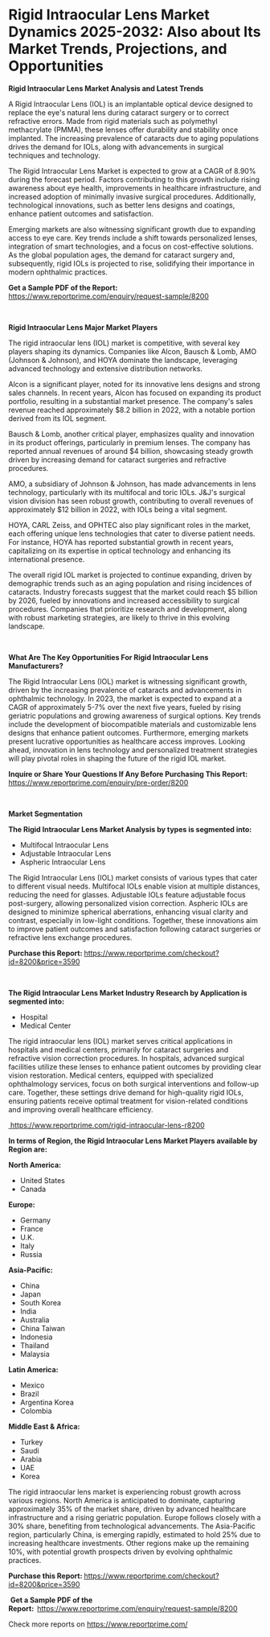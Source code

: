 <p><h1>Rigid Intraocular Lens Market Dynamics 2025-2032: Also about Its Market Trends, Projections, and Opportunities</h1></p><p><strong>Rigid Intraocular Lens Market Analysis and Latest Trends</strong></p>
<p><p>A Rigid Intraocular Lens (IOL) is an implantable optical device designed to replace the eye's natural lens during cataract surgery or to correct refractive errors. Made from rigid materials such as polymethyl methacrylate (PMMA), these lenses offer durability and stability once implanted. The increasing prevalence of cataracts due to aging populations drives the demand for IOLs, along with advancements in surgical techniques and technology.</p><p>The Rigid Intraocular Lens Market is expected to grow at a CAGR of 8.90% during the forecast period. Factors contributing to this growth include rising awareness about eye health, improvements in healthcare infrastructure, and increased adoption of minimally invasive surgical procedures. Additionally, technological innovations, such as better lens designs and coatings, enhance patient outcomes and satisfaction.</p><p>Emerging markets are also witnessing significant growth due to expanding access to eye care. Key trends include a shift towards personalized lenses, integration of smart technologies, and a focus on cost-effective solutions. As the global population ages, the demand for cataract surgery and, subsequently, rigid IOLs is projected to rise, solidifying their importance in modern ophthalmic practices.</p></p>
<p><strong>Get a Sample PDF of the Report:&nbsp;</strong> <a href="https://www.reportprime.com/enquiry/request-sample/8200?utm_campaign=2527&utm_medium=2&utm_source=Github&utm_content=ia&utm_term=19032025&utm_id=rigid-intraocular-lens">https://www.reportprime.com/enquiry/request-sample/8200</a></p>
<p>&nbsp;</p>
<p><strong>Rigid Intraocular Lens Major Market Players</strong></p>
<p><p>The rigid intraocular lens (IOL) market is competitive, with several key players shaping its dynamics. Companies like Alcon, Bausch & Lomb, AMO (Johnson & Johnson), and HOYA dominate the landscape, leveraging advanced technology and extensive distribution networks.</p><p>Alcon is a significant player, noted for its innovative lens designs and strong sales channels. In recent years, Alcon has focused on expanding its product portfolio, resulting in a substantial market presence. The company's sales revenue reached approximately $8.2 billion in 2022, with a notable portion derived from its IOL segment.</p><p>Bausch & Lomb, another critical player, emphasizes quality and innovation in its product offerings, particularly in premium lenses. The company has reported annual revenues of around $4 billion, showcasing steady growth driven by increasing demand for cataract surgeries and refractive procedures.</p><p>AMO, a subsidiary of Johnson & Johnson, has made advancements in lens technology, particularly with its multifocal and toric IOLs. J&J's surgical vision division has seen robust growth, contributing to overall revenues of approximately $12 billion in 2022, with IOLs being a vital segment.</p><p>HOYA, CARL Zeiss, and OPHTEC also play significant roles in the market, each offering unique lens technologies that cater to diverse patient needs. For instance, HOYA has reported substantial growth in recent years, capitalizing on its expertise in optical technology and enhancing its international presence.</p><p>The overall rigid IOL market is projected to continue expanding, driven by demographic trends such as an aging population and rising incidences of cataracts. Industry forecasts suggest that the market could reach $5 billion by 2026, fueled by innovations and increased accessibility to surgical procedures. Companies that prioritize research and development, along with robust marketing strategies, are likely to thrive in this evolving landscape.</p></p>
<p>&nbsp;</p>
<p><strong>What Are The Key Opportunities For Rigid Intraocular Lens Manufacturers?</strong></p>
<p><p>The Rigid Intraocular Lens (IOL) market is witnessing significant growth, driven by the increasing prevalence of cataracts and advancements in ophthalmic technology. In 2023, the market is expected to expand at a CAGR of approximately 5-7% over the next five years, fueled by rising geriatric populations and growing awareness of surgical options. Key trends include the development of biocompatible materials and customizable lens designs that enhance patient outcomes. Furthermore, emerging markets present lucrative opportunities as healthcare access improves. Looking ahead, innovation in lens technology and personalized treatment strategies will play pivotal roles in shaping the future of the rigid IOL market.</p></p>
<p><strong>Inquire or Share Your Questions If Any Before Purchasing This Report:</strong> <a href="https://www.reportprime.com/enquiry/pre-order/8200?utm_campaign=2527&utm_medium=2&utm_source=Github&utm_content=ia&utm_term=19032025&utm_id=rigid-intraocular-lens">https://www.reportprime.com/enquiry/pre-order/8200</a></p>
<p>&nbsp;</p>
<p><strong>Market Segmentation</strong></p>
<p><strong>The Rigid Intraocular Lens Market Analysis by types is segmented into:</strong></p>
<p><ul><li>Multifocal Intraocular Lens</li><li>Adjustable Intraocular Lens</li><li>Aspheric Intraocular Lens</li></ul></p>
<p><p>The Rigid Intraocular Lens (IOL) market consists of various types that cater to different visual needs. Multifocal IOLs enable vision at multiple distances, reducing the need for glasses. Adjustable IOLs feature adjustable focus post-surgery, allowing personalized vision correction. Aspheric IOLs are designed to minimize spherical aberrations, enhancing visual clarity and contrast, especially in low-light conditions. Together, these innovations aim to improve patient outcomes and satisfaction following cataract surgeries or refractive lens exchange procedures.</p></p>
<p><strong>Purchase this Report:&nbsp;</strong><a href="https://www.reportprime.com/checkout?id=8200&price=3590&utm_campaign=2527&utm_medium=2&utm_source=Github&utm_content=ia&utm_term=19032025&utm_id=rigid-intraocular-lens">https://www.reportprime.com/checkout?id=8200&price=3590</a></p>
<p>&nbsp;</p>
<p><strong>The Rigid Intraocular Lens Market Industry Research by Application is segmented into:</strong></p>
<p><ul><li>Hospital</li><li>Medical Center</li></ul></p>
<p><p>The rigid intraocular lens (IOL) market serves critical applications in hospitals and medical centers, primarily for cataract surgeries and refractive vision correction procedures. In hospitals, advanced surgical facilities utilize these lenses to enhance patient outcomes by providing clear vision restoration. Medical centers, equipped with specialized ophthalmology services, focus on both surgical interventions and follow-up care. Together, these settings drive demand for high-quality rigid IOLs, ensuring patients receive optimal treatment for vision-related conditions and improving overall healthcare efficiency.</p></p>
<p><a href="https://www.reportprime.com/rigid-intraocular-lens-r8200?utm_campaign=2527&utm_medium=2&utm_source=Github&utm_content=ia&utm_term=19032025&utm_id=rigid-intraocular-lens">&nbsp;https://www.reportprime.com/rigid-intraocular-lens-r8200</a></p>
<p><strong>In terms of Region, the Rigid Intraocular Lens Market Players available by Region are:</strong></p>
<p>
    <p> <strong> North America: </strong>
        <ul>
            <li>United States</li>
            <li>Canada</li>
        </ul>
        </p> 
    <p> <strong> Europe: </strong>
        <ul>
            <li>Germany</li>
            <li>France</li>
            <li>U.K.</li>
            <li>Italy</li>
            <li>Russia</li>
        </ul>
        </p> 
    <p> <strong> Asia-Pacific: </strong>
        <ul>
            <li>China</li>
            <li>Japan</li>
            <li>South Korea</li>
            <li>India</li>
            <li>Australia</li>
            <li>China Taiwan</li>
            <li>Indonesia</li>
            <li>Thailand</li>
            <li>Malaysia</li>
        </ul>
        </p> 
    <p> <strong> Latin America: </strong>
        <ul>
            <li>Mexico</li>
            <li>Brazil</li>
            <li>Argentina Korea</li>
            <li>Colombia</li>
        </ul>
        </p> 
    <p> <strong> Middle East & Africa: </strong>
        <ul>
            <li>Turkey</li>
            <li>Saudi</li>
            <li>Arabia</li>
            <li>UAE</li>
            <li>Korea</li>
        </ul>
    </p>
    </p>
<p><p>The rigid intraocular lens market is experiencing robust growth across various regions. North America is anticipated to dominate, capturing approximately 35% of the market share, driven by advanced healthcare infrastructure and a rising geriatric population. Europe follows closely with a 30% share, benefiting from technological advancements. The Asia-Pacific region, particularly China, is emerging rapidly, estimated to hold 25% due to increasing healthcare investments. Other regions make up the remaining 10%, with potential growth prospects driven by evolving ophthalmic practices.</p></p>
<p><strong>Purchase this Report: </strong><a href="https://www.reportprime.com/checkout?id=8200&price=3590&utm_campaign=2527&utm_medium=2&utm_source=Github&utm_content=ia&utm_term=19032025&utm_id=rigid-intraocular-lens">https://www.reportprime.com/checkout?id=8200&price=3590</a></p>
<p>&nbsp;<strong>Get a Sample PDF of the Report:&nbsp;&nbsp;</strong><a href="https://www.reportprime.com/enquiry/request-sample/8200?utm_campaign=2527&utm_medium=2&utm_source=Github&utm_content=ia&utm_term=19032025&utm_id=rigid-intraocular-lens">https://www.reportprime.com/enquiry/request-sample/8200</a></p>
<p><strong></strong></p>
<p>Check more reports on <a href="https://www.reportprime.com/?utm_campaign=2527&utm_medium=2&utm_source=Github&utm_content=ia&utm_term=19032025&utm_id=rigid-intraocular-lens">https://www.reportprime.com/</a></p>